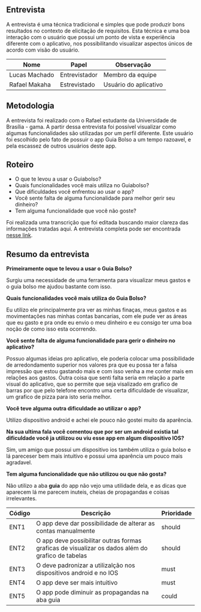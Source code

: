 ## Entrevista

A entrevista é uma técnica tradicional e simples que pode produzir bons resultados no contexto de elicitação de requisitos. Esta técnica e uma boa interação com o usuário que possui um ponto de vista e experiência diferente com o aplicativo, nos possibilitando visualizar aspectos únicos de acordo com visão do usuário.

|Nome|Papel|Observação|
|--|--|--|
|Lucas Machado|Entrevistador|Membro da equipe|
|Rafael Makaha|Estrevistado|Usuário do aplicativo|

## Metodologia

A entrevista foi realizado com o Rafael estudante da Universidade de Brasília - gama. A partir dessa entrevista foi possível visualizar como algumas funcionalidades são utilizadas por um perfil diferente. Este usuário foi escolhido pelo fato de possuir o app Guia Bolso a um tempo razoavel, e pela escassez de outros usuários deste app.



## Roteiro

 * O que te levou a usar o Guiabolso?
 * Quais funcionalidades você mais utiliza no Guiabolso?
 * Que dificuldades você enfrentou ao usar o app?
 * Você sente falta de alguma funcionalidade para melhor gerir seu dinheiro?
 * Tem alguma funcionalidade que você não goste?

 Foi realizada uma transcrição que foi editada buscando maior clareza das informações tratadas aqui. A entrevista completa pode ser encontrada [nesse link](https://www.4shared.com/mp3/cQeSH3Bkee/entrevista.html).

## Resumo da entrevista

**Primeiramente oque te levou a usar o Guia Bolso?**

Surgiu uma necessidade de uma ferramenta para visualizar meus gastos e o guia bolso me ajudou bastante com isso.

**Quais funcionalidades você mais utiliza do Guia Bolso?**

Eu utilizo ele principalmente pra ver as minhas finaças, meus gastos e as movimentações nas minhas contas bancarias, com ele pude ver as áreas que eu gasto e pra onde eu envio o meu dinheiro e eu consigo ter uma boa noção de como isso esta ocorrendo.

**Você sente falta de alguma funcionalidade para gerir o dinheiro no aplicativo?**

Possuo algumas ideias pro aplicativo, ele poderia colocar uma possibilidade de arredondamento superior nos valores pra que eu possa ter a falsa impressão que estou gastando mais e com isso venha a me conter mais em relações aos gastos. Outra coisa que senti falta seria em relação a parte visual do aplicativo, que so permite que seja visalizado em grafico de barras por que pelo telefone encontro uma certa dificuldade de visualizar, um grafico de pizza para isto seria melhor.

**Você teve alguma outra dificuldade ao utilizar o app?**

Utilizo dispositivo android e achei ele pouco não gostei muito da aparência.

**Na sua ultima fala você comentou que por ser um android existia tal dificuldade você ja utilizou ou viu esse app em algum dispositivo IOS?**

Sim, um amigo que possui um dispositivo ios também utiliza o guia bolso e lá pareceser bem mais intuitivo e possui uma aparência um pouco mais agradavel.

**Tem alguma funcionalidade que não utilizou ou que não gosta?**

Não utilizo a aba **guia** do app não vejo uma utilidade dela, e as dicas que aparecem lá me parecem inuteis, cheias de propagandas e coisas irrelevantes.

| Código | Descrição | Prioridade |
| -- | -- | -- |
| ENT1 |O app deve dar possibilidade de alterar as contas manualmente|should|
|ENT2|O app deve possibilitar outras formas graficas de visualizar os dados além do grafico de tabelas|should|
|ENT3|O deve padronizar a utilizalção nos dispositivos android e no IOS|must|
|ENT4|O app deve ser mais intuitivo|must|
|ENT5|O app pode diminuir as propagandas na aba guia|could|
